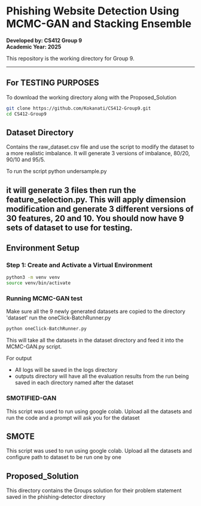 # Phishing Website Detection Using MCMC-GAN and Stacking Ensemble

**Developed by: CS412 Group 9**  
**Academic Year: 2025**

This repository is the working directory for Group 9. 

---
## For TESTING PURPOSES
To download the working directory along with the Proposed_Solution
```bash
git clone https://github.com/Kokanati/CS412-Group9.git
cd CS412-Group9
```

## Dataset Directory
Contains the raw_dataset.csv file and use the script to modify the dataset to a more realistic imbalance. It will generate 3 versions of imbalance, 80/20, 90/10 and 95/5.

To run the script 
python undersample.py

it will generate 3 files then run the feature_selection.py. This will apply dimension modification and generate 3 different versions of 30 features, 20 and 10.
You should now have 9 sets of dataset to use for testing.
---

## Environment Setup

### Step 1: Create and Activate a Virtual Environment

```bash
python3 -m venv venv
source venv/bin/activate
```

### Running MCMC-GAN test
Make sure all the 9 newly generated datasets are copied to the directory 'dataset'
run the oneClick-BatchRunner.py

```bash
python oneClick-BatchRunner.py
```
This will take all the datasets in the dataset directory and feed it into the MCMC-GAN.py script.

For output
- All logs will be saved in the logs directory
- outputs directory will have all the evaluation results from the run being saved in each directory named after the dataset

### SMOTIFIED-GAN
This script was used to run using google colab.
Upload all the datasets and run the code and a prompt will ask you for the dataset


## SMOTE
This script was used to run using google colab.
Upload all the datasets and configure path to dataset to be run one by one

## Proposed_Solution
This directory contains the Groups solution for their problem statement saved in the phishing-detector directory
